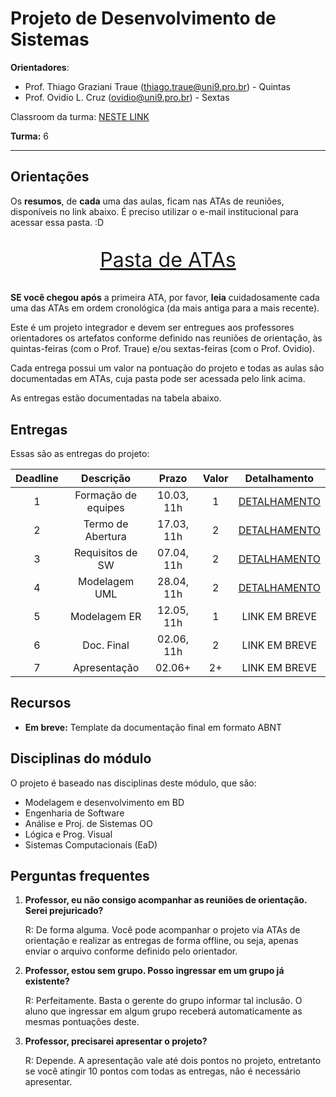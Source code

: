 # Projeto de Desenvolvimento de Sistemas

**Orientadores**:

- Prof. Thiago Graziani Traue (thiago.traue@uni9.pro.br) - Quintas
- Prof. Ovidio L. Cruz (ovidio@uni9.pro.br) - Sextas

Classroom da turma: [NESTE LINK](https://classroom.google.com/c/NDY1OTg1MzkxOTMw?cjc=p6o6hdd)

**Turma:** 6

***

## Orientações

Os **resumos**, de **cada** uma das aulas, ficam nas ATAs de reuniões, disponíveis no link abaixo. É preciso utilizar o e-mail institucional para acessar essa pasta. :D

<p style="font-size:2.3em;text-align:center">
    <a href="https://drive.google.com/drive/folders/1lj91vEfXinlOYDdNHdJx9zeUPct5SDJi?usp=sharing" target="_blank">Pasta de ATAs</a>
</p>

**SE você chegou após** a primeira ATA, por favor, **leia** cuidadosamente cada uma das ATAs em ordem cronológica (da mais antiga para a mais recente).

Este é um projeto integrador e devem ser entregues aos professores orientadores os artefatos conforme definido nas reuniões de orientação, às quintas-feiras (com o Prof. Traue) e/ou sextas-feiras (com o Prof. Ovidio).

Cada entrega possui um valor na pontuação do projeto e todas as aulas são documentadas em ATAs, cuja pasta pode ser acessada pelo link acima.

As entregas estão documentadas na tabela abaixo.

## Entregas

Essas são as entregas do projeto:

| Deadline |      Descrição      | Prazo      | Valor | Detalhamento                                                                                                    |
|:--------:|:-------------------:|:----------:|:-----:|:---------------------------------------------------------------------------------------------------------------:|
|    1     | Formação de equipes | 10.03, 11h |   1   |[DETALHAMENTO](https://docs.google.com/document/d/1m2zQXZ-TsE1Dk8QPx9oxxRu_aLC5uYXric3-8IjNO8I/edit?usp=sharing) |
|    2     | Termo de Abertura   | 17.03, 11h |   2   |[DETALHAMENTO](https://docs.google.com/document/d/1VDaOBt8j9YiC1C24luXhsvKXtEBhZNUb1YRlTMLnzMU/edit?usp=sharing) |
|    3     | Requisitos de SW    | 07.04, 11h |   2   |[DETALHAMENTO](https://docs.google.com/document/d/1DIz_7edoH-RFwNGG_dz7RSqvKN227yTXQYHkrlQ-obU/edit?usp=sharing) |
|    4     | Modelagem UML       | 28.04, 11h |   2   |[DETALHAMENTO](https://docs.google.com/document/d/1X0PA8NhJoLESng8utFHbtgC-TpLBiCNr-PSXq92Bl4E/edit?usp=sharing) |
|    5     | Modelagem ER        | 12.05, 11h |   1   |LINK EM BREVE |
|    6     | Doc. Final          | 02.06, 11h |   2   |LINK EM BREVE |
|    7     | Apresentação        | 02.06+     |   2+  |LINK EM BREVE |

## Recursos

- **Em breve:** Template da documentação final em formato ABNT

## Disciplinas do módulo

O projeto é baseado nas disciplinas deste módulo, que são:

- Modelagem e desenvolvimento em BD
- Engenharia de Software
- Análise e Proj. de Sistemas OO
- Lógica e Prog. Visual
- Sistemas Computacionais (EaD)

## Perguntas frequentes

1. **Professor, eu não consigo acompanhar as reuniões de orientação. Serei prejuricado?**

    R: De forma alguma. Você pode acompanhar o projeto via ATAs de orientação e realizar as entregas de forma offline, ou seja, apenas enviar o arquivo conforme definido pelo orientador.

2. **Professor, estou sem grupo. Posso ingressar em um grupo já existente?**

    R: Perfeitamente. Basta o gerente do grupo informar tal inclusão. O aluno que ingressar em algum grupo receberá automaticamente as mesmas pontuações deste.

3. **Professor, precisarei apresentar o projeto?**

    R: Depende. A apresentação vale até dois pontos no projeto, entretanto se você atingir 10 pontos com todas as entregas, não é necessário apresentar.
